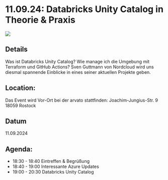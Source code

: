 # 11.09.24: Databricks Unity Catalog in Theorie & Praxis
![](/img/2024-09-11.avif)

## Details
Was ist Databricks Unity Catalog? Wie manage ich die Umgebung mit Terraform und GitHub Actions? Sven Guttmann von Nordcloud wird uns diesmal spannende Einblicke in eines seiner aktuellen Projekte geben.

## Location:
Das Event wird Vor-Ort bei der arvato stattfinden:
Joachim-Jungius-Str. 9
18059 Rostock

## Datum
11.09.2024

## Agenda:
* 18:30 - 18:40 Eintreffen & Begrüßung
* 18:40 - 19:00 Interessante Azure Updates
* 19:00 - 20:30 Databricks Unity Catalog
